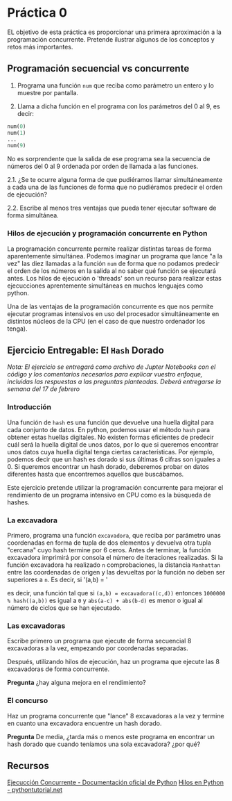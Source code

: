 # Práctica 0

EL objetivo de esta práctica es proporcionar una primera aproximación a la programación concurrente. Pretende ilustrar algunos de los conceptos y retos más importantes.

## Programación secuencial vs concurrente

1. Programa una función `num` que reciba como parámetro un entero y lo muestre por pantalla.

2. Llama a dicha función en el programa con los parámetros del 0 al 9, es decir:

```python
num(0)
num(1)
...
num(9)
```

No es sorprendente que la salida de ese programa sea la secuencia de números del 0 al 9 ordenada por orden de llamada a las funciones.

2.1. ¿Se te ocurre alguna forma de que pudiéramos llamar simultáneamente a cada una de las funciones de forma que no pudiéramos predecir el orden de ejecución?

2.2. Escribe al menos tres ventajas que pueda tener ejecutar software de forma simultánea.

### Hilos de ejecución y programación concurrente en Python

La programación concurrente permite realizar distintas tareas de forma aparentemente simultánea. Podemos imaginar un programa que lance "a la vez" las diez llamadas a la función `num` de forma que no podamos predecir el orden de los números en la salida al no saber qué función se ejecutará antes. Los hilos de ejecución o 'threads' son un recurso para realizar estas ejecucciones aprentemente simultáneas en muchos lenguajes como python.

Una de las ventajas de la programación concurrente es que nos permite ejecutar programas intensivos en uso del procesador simultáneamente en distintos núcleos de la CPU (en el caso de que nuestro ordenador los tenga).

## **Ejercicio Entregable:** El `Hash` Dorado

_Nota: El ejercicio se entregará como archivo de Jupter Notebooks con el código y los comentarios necesarios para explicar vuestro enfoque, incluidas las respuestas a las preguntas planteadas. Deberá entregarse la semana del 17 de febrero_

### Introducción

Una función de `hash` es una función que devuelve una huella digital para cada conjunto de datos. En python, podemos usar el método `hash` para obtener estas huellas digitales. No existen formas eficientes de predecir cuál será la huella digital de unos datos, por lo que si queremos encontrar unos datos cuya huella digital tenga ciertas características. Por ejemplo, podemos decir que un hash es dorado si sus últimas 6 cifras son iguales a 0. Si queremos encontrar un hash dorado, deberemos probar on datos diferentes hasta que encontremos aquellos que buscábamos.

Este ejercicio pretende utilizar la programación concurrente para mejorar el rendimiento de un programa intensivo en CPU como es la búsqueda de hashes.

### La excavadora

Primero, programa una función `excavadora`, que reciba por parámetro unas coordenadas en forma de tupla de dos elementos y devuelva otra tupla "cercana" cuyo hash termine por 6 ceros. Antes de terminar, la función excavadora imprimirá por consola el número de iteraciones realizadas. Si la función excavadora ha realizado `n` comprobaciones, la distancia `Manhattan` entre las coordenadas de origen y las devueltas por la función no deben ser superiores a `n`. Es decir, si '(a,b) = '

es decir, una función tal que si `(a,b) = excavadora((c,d))` entonces `1000000 % hash((a,b))` es igual a `0` y `abs(a-c) + abs(b-d)` es menor o igual al número de ciclos que se han ejecutado.

### Las excavadoras

Escribe primero un programa que ejecute de forma secuencial 8 excavadoras a la vez, empezando por coordenadas separadas.

Después, utilizando hilos de ejecución, haz un programa que ejecute las 8 excavadoras de forma concurrente.

**Pregunta** ¿hay alguna mejora en el rendimiento?

### El concurso

Haz un programa concurrente que "lance" 8 excavadoras a la vez y termine en cuanto una excavadora encuentre un hash dorado.

**Pregunta** De media, ¿tarda más o menos este programa en encontrar un hash dorado que cuando teníamos una sola excavadora? ¿por qué?

## Recursos

[Ejecucción Concurrente - Documentación oficial de Python](https://docs.python.org/3/library/concurrency.html)
[Hilos en Python - pythontutorial.net](https://www.pythontutorial.net/python-concurrency/python-threading/)
